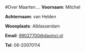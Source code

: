 #Over Maarten....
**Voornaam**: Mitchel

**Achternaam**: van Helden

**Woonplaats**: Alblasserdam

**Email**: [99027700@davinci.nl](99027700@davinci.nl)

**Tel**: 06-20070114

